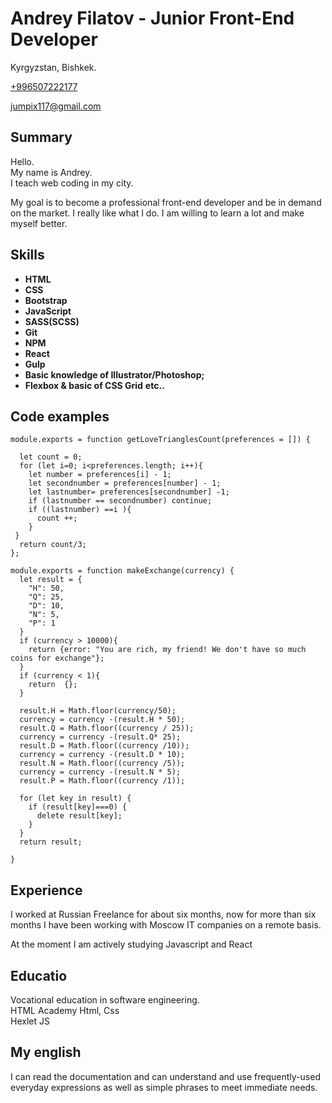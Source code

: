 # Andrey Filatov - Junior Front-End Developer
Kyrgyzstan, Bishkek.

<a href="tel:+996507222177" title="Mobile phone">+996507222177</a>

<a href="mailto:jumpix117@gmail.com" title="E-mail">jumpix117@gmail.com</a> 

## Summary
Hello.  
My name is Andrey.  
I teach web coding in my city.

My goal is to become a professional front-end developer and be in demand on the market. I really like what I do. I am willing to learn a lot and make myself better.

## Skills

- **HTML**
- **CSS**
- **Bootstrap**
- **JavaScript**
- **SASS(SCSS)**
- **Git**
- **NPM**
- **React**
- **Gulp**
- **Basic knowledge of Illustrator/Photoshop;**
- **Flexbox & basic of CSS Grid**
 **etc..**

## Code examples
```
module.exports = function getLoveTrianglesCount(preferences = []) {

  let count = 0;
  for (let i=0; i<preferences.length; i++){
    let number = preferences[i] - 1;
    let secondnumber = preferences[number] - 1;
    let lastnumber= preferences[secondnumber] -1;
    if (lastnumber == secondnumber) continue;
    if ((lastnumber) ==i ){
      count ++;
    }
 }
  return count/3;
};

```
```
module.exports = function makeExchange(currency) {
  let result = {
    "H": 50,
    "Q": 25,
    "D": 10,
    "N": 5,
    "P": 1
  }
  if (currency > 10000){
    return {error: "You are rich, my friend! We don't have so much coins for exchange"};
  }
  if (currency < 1){
    return  {};
  }

  result.H = Math.floor(currency/50);
  currency = currency -(result.H * 50);
  result.Q = Math.floor((currency / 25));
  currency = currency -(result.Q* 25);
  result.D = Math.floor((currency /10));
  currency = currency -(result.D * 10);
  result.N = Math.floor((currency /5));
  currency = currency -(result.N * 5);
  result.P = Math.floor((currency /1));

  for (let key in result) {
    if (result[key]===0) {
      delete result[key];
    }
  }
  return result;

}
```

## Experience
I worked at Russian Freelance for about six months, now for more than six months I have been working with Moscow IT companies on a remote basis.

At the moment I am actively studying Javascript and React

## Educatio

Vocational education in software engineering.<br>
HTML Academy Html, Css<br>
Hexlet JS
## My english

I can read the documentation and can understand and use frequently-used everyday expressions as well as simple phrases to meet immediate needs.
